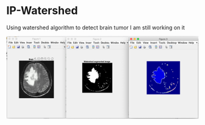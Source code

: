 # IP-Watershed
Using watershed algorithm to detect brain tumor
I am still working on it 

![](Test_Pic.png)
